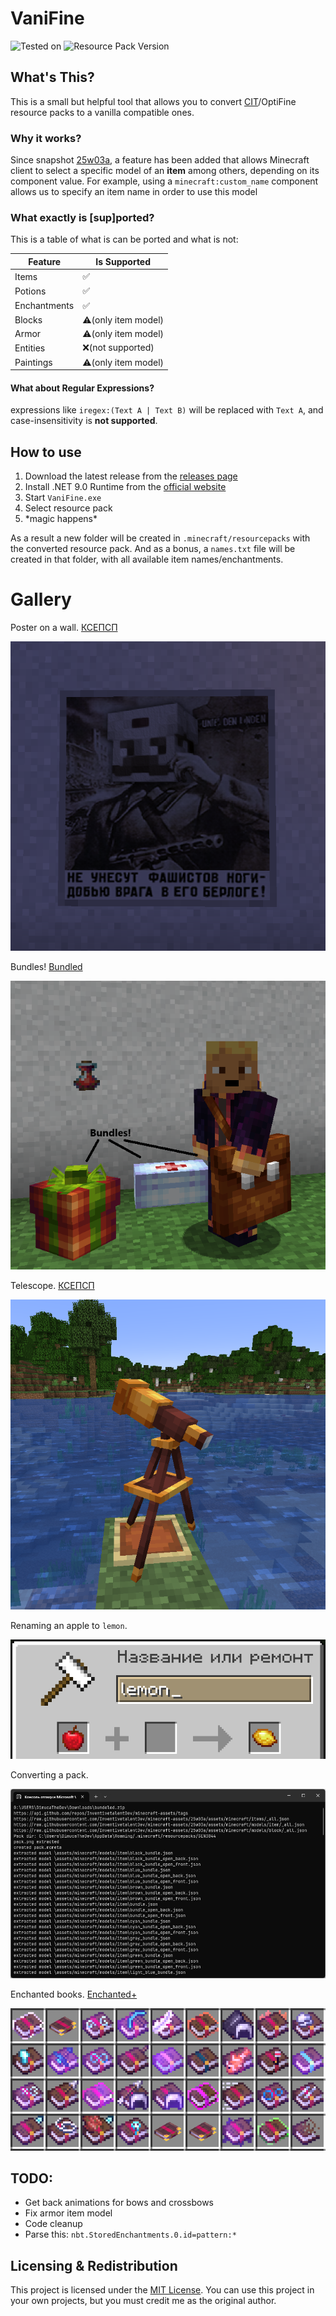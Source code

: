 ﻿# VaniFine 
![Tested on](https://badge.ttsalpha.com/api?label=Tested%20on&status=25w04a&color=a64B00)
![Resource Pack Version](https://badge.ttsalpha.com/api?label=Resource%20Pack%20Version&status=49&color=ddd)
## What's This?
This is a small but helpful tool that allows you to convert [CIT](https://modrinth.com/mod/cit-resewn)/OptiFine resource packs to a vanilla compatible ones.

### Why it works?
Since snapshot [25w03a](https://minecraft.wiki/w/Java_Edition_25w03a), a feature has been added that allows Minecraft client to select a specific model of an **item** among others, depending on its component value.
For example, using a `minecraft:custom_name` component allows us to specify an item name in order to use this model

### What exactly is [sup]ported?
This is a table of what is can be ported and what is not:

| Feature | Is Supported |
| --- | --- |
| Items | ✅ |
| Potions | ✅ |
| Enchantments | ✅ |
| Blocks | ⚠️(only item model) |
| Armor | ⚠️(only item model) |
| Entities | ❌(not supported) |
| Paintings | ⚠️(only item model) |

#### What about Regular Expressions?
expressions like `iregex:(Text A | Text B)` will be replaced with `Text A`, and case-insensitivity is **not supported**.

## How to use
1. Download the latest release from the [releases page](https://github.com/DimucaTheDev/VaniFine/releases)
2. Install .NET 9.0 Runtime from the [official website](https://dotnet.microsoft.com/download/dotnet/9.0)
3. Start `VaniFine.exe`
4. Select resource pack
5. \*magic happens*

As a result a new folder will be created in `.minecraft/resourcepacks` with the converted resource pack.
And as a bonus, a `names.txt` file will be created in that folder, with all available item names/enchantments.

# Gallery
Poster on a wall. [КСЕПСП](https://www.planetminecraft.com/texture-pack/ksepsp-v9-optifine-cit/)

![Poster. Renamed painting in item frame.](https://github.com/DimucaTheDev/VaniFine/blob/cfc9b71d1077ab81efe2cc3307759e9a3a72553c/images/poster.png)

Bundles! [Bundled](https://modrinth.com/mod/bundled_)

![Bundles!](https://github.com/DimucaTheDev/VaniFine/blob/cfc9b71d1077ab81efe2cc3307759e9a3a72553c/images/renamed_bundles_and_a_potion.png)

Telescope. [КСЕПСП](https://www.planetminecraft.com/texture-pack/ksepsp-v9-optifine-cit/)

![Renamed spyglass in item frame](https://github.com/DimucaTheDev/VaniFine/blob/cfc9b71d1077ab81efe2cc3307759e9a3a72553c/images/telescope.png)

Renaming an apple to `lemon`.

![](https://github.com/DimucaTheDev/VaniFine/blob/21a6ebf2c9825bd98867db375fc3c5f7ad4e54cb/images/anvil.png)

Converting a pack.

![](https://github.com/DimucaTheDev/VaniFine/blob/cfc9b71d1077ab81efe2cc3307759e9a3a72553c/images/in_progress.png)

Enchanted books. [Enchanted+](https://www.planetminecraft.com/texture-pack/enchantments-5637237/)

![Enchanted books in creative inventory](https://github.com/DimucaTheDev/VaniFine/blob/a57096f8052472e20862fc0f507fe38f09f472f1/images/enchanted_books.png)

## TODO:
- Get back animations for bows and crossbows
- Fix armor item model
- Code cleanup
- Parse this: `nbt.StoredEnchantments.0.id=pattern:*`
 
## Licensing & Redistribution
This project is licensed under the [MIT License](LICENSE). You can use this project in your own projects, but you must credit me as the original author.
